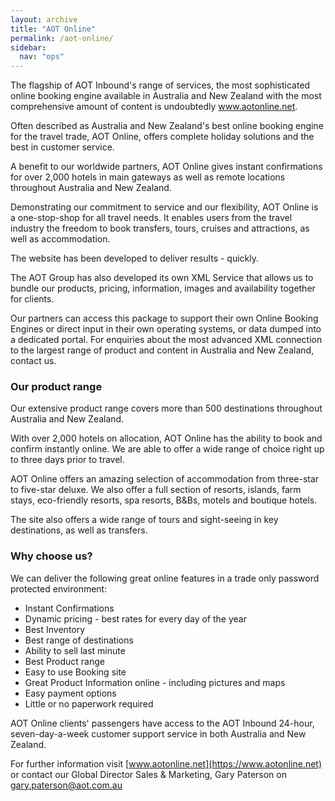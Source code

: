```yaml
---
layout: archive
title: "AOT Online"
permalink: /aot-online/
sidebar:
  nav: "ops"
---
```


The flagship of AOT Inbound's range of services, the most sophisticated online booking engine available in Australia and New Zealand with the most comprehensive amount of content is undoubtedly www.aotonline.net.

Often described as Australia and New Zealand's best online booking engine for the travel trade, AOT Online, offers complete holiday solutions and the best in customer service.

A benefit to our worldwide partners, AOT Online gives instant confirmations for over 2,000 hotels in main gateways as well as remote locations throughout Australia and New Zealand.

Demonstrating our commitment to service and our flexibility, AOT Online is a one-stop-shop for all travel needs. It enables users from the travel industry the freedom to book transfers, tours, cruises and attractions, as well as accommodation.

The website has been developed to deliver results - quickly.

The AOT Group has also developed its own XML Service that allows us to bundle our products, pricing, information, images and availability together for clients.

Our partners can access this package to support their own Online Booking Engines or direct input in their own operating systems, or data dumped into a dedicated portal. For enquiries about the most advanced XML connection to the largest range of product and content in Australia and New Zealand, contact us.

### Our product range
Our extensive product range covers more than 500 destinations throughout Australia and New Zealand.

With over 2,000 hotels on allocation, AOT Online has the ability to book and confirm instantly online. We are able to offer a wide range of choice right up to three days prior to travel.

AOT Online offers an amazing selection of accommodation from three-star to five-star deluxe. We also offer a full section of resorts, islands, farm stays, eco-friendly resorts, spa resorts, B&Bs, motels and boutique hotels.

The site also offers a wide range of tours and sight-seeing in key destinations, as well as transfers.

### Why choose us?
We can deliver the following great online features in a trade only password protected environment:

* Instant Confirmations
* Dynamic pricing - best rates for every day of the year
* Best Inventory
* Best range of destinations
* Ability to sell last minute
* Best Product range
* Easy to use Booking site
* Great Product Information online - including pictures and maps
* Easy payment options
* Little or no paperwork required

AOT Online clients' passengers have access to the AOT Inbound 24-hour, seven-day-a-week customer support service in both Australia and New Zealand.

For further information visit [www.aotonline.net](https://www.aotonline.net) or contact our Global Director Sales & Marketing, Gary Paterson on [gary.paterson@aot.com.au](mailto:gary.paterson@aot.com.au)
 
 
